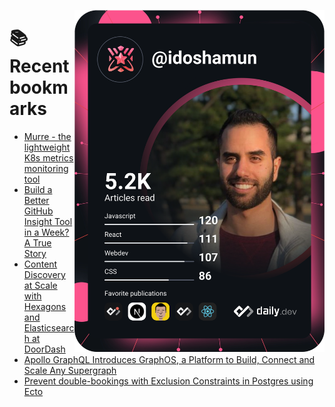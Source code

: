 <a href="https://app.daily.dev/idoshamun"><img src="https://raw.githubusercontent.com/idoshamun/idoshamun/devcard/devcard.svg" align='right' width="400" alt="Ido Shamun's Dev Card"/></a>

# 📚 Recent bookmarks
<!-- BOOKMARKS:START -->
- [Murre - the lightweight K8s metrics monitoring tool](https://app.daily.dev/posts/w5USJ8umN?utm_source=rss&utm_medium=bookmarks&utm_campaign=28849d86070e4c099c877ab6837c61f0)
- [Build a Better GitHub Insight Tool in a Week? A True Story](https://app.daily.dev/posts/q9SnhJg-B?utm_source=rss&utm_medium=bookmarks&utm_campaign=28849d86070e4c099c877ab6837c61f0)
- [Content Discovery at Scale with Hexagons and Elasticsearch at DoorDash](https://app.daily.dev/posts/a8-7WiM2T?utm_source=rss&utm_medium=bookmarks&utm_campaign=28849d86070e4c099c877ab6837c61f0)
- [Apollo GraphQL Introduces GraphOS, a Platform to Build, Connect and Scale Any Supergraph](https://app.daily.dev/posts/Z5we-7t3v?utm_source=rss&utm_medium=bookmarks&utm_campaign=28849d86070e4c099c877ab6837c61f0)
- [Prevent double-bookings with Exclusion Constraints in Postgres using Ecto](https://app.daily.dev/posts/JrcnCjciV?utm_source=rss&utm_medium=bookmarks&utm_campaign=28849d86070e4c099c877ab6837c61f0)
<!-- BOOKMARKS:END -->
